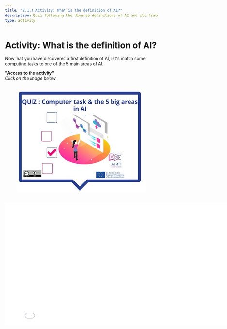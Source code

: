 ```yaml
---
title: "2.1.3 Activity: What is the definition of AI?"
description: Quiz following the diverse definitions of AI and its fields
type: activity
---
```


# Activity: What is the definition of AI?

Now that you have discovered a first definition of AI, let's match some computing tasks to one of the 5 main areas of AI.

**"Access to the activity"**  
_Click on the image below_
<figure> 
  <img src="Images/VisuelQUIZComputerstasksandthe5bigsareasinAI-en.jpg" alt="Illustration of AI definition quiz"/>  
</figure>

<center><iframe width="818" height="404" src="2-1-3-Quiz-definition-of-ai/2-1-3-Quiz-5-big-ideas-in-AI.html" frameborder="0" allowfullscreen></iframe></center>
